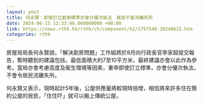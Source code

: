 ```yaml
---
layout: post
title: 何永賢：即使訂立劏房標準亦會分優次執法　居民不會流離失所
date: 2024-06-15 12:33:46.000000000 +08:00
link: https://news.rthk.hk/rthk/ch/component/k2/1757548-20240615.htm
categories: rthk
---
```


房屋局局長何永賢說，「解決劏房問題」工作組將於8月向行政長官李家超提交報告，暫時聽到的建議包括，最低面積大約7至10平方米，最終建議亦會以此作為參考。當局亦會考慮高度及衞生環境等因素，重申即使訂立標準，亦會分優次執法，不會令居民流離失所。

何永賢又表示，現時起計5年後，公屋供應量將較現時倍增，相信將來許多住在簡約公屋的居民，「住住吓」就可以搬上傳統公屋。
